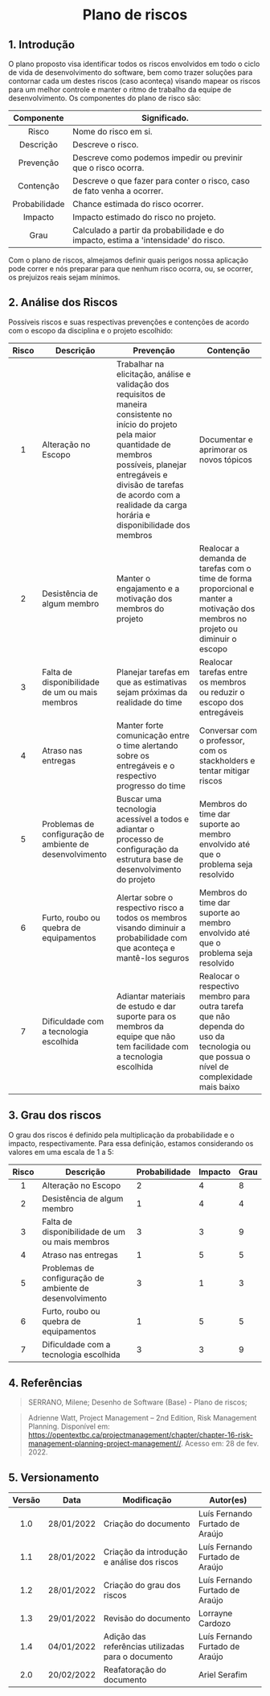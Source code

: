 # <center> Plano de riscos

## 1. Introdução

O plano proposto visa identificar todos os riscos envolvidos em todo o ciclo de vida de desenvolvimento do software, bem como trazer soluções para contornar cada um destes riscos (caso aconteça) visando mapear os riscos para um melhor controle e manter o ritmo de trabalho da equipe de desenvolvimento.
Os componentes do plano de risco são:

|Componente   | Significado.|
|:-----------:| ------------------------------------------------------------------------- |
|Risco| Nome do risco em si.|
|Descrição| Descreve o risco.| 
|Prevenção| Descreve como podemos impedir ou previnir que o risco ocorra.|
|Contenção| Descreve o que fazer para conter o risco, caso de fato venha a ocorrer.|
|Probabilidade| Chance estimada do risco ocorrer.|
|Impacto| Impacto estimado do risco no projeto.|
|Grau| Calculado a partir da probabilidade e do impacto, estima a 'intensidade' do risco.|

Com o plano de riscos, almejamos definir quais perigos nossa aplicação pode correr e nós preparar para que nenhum risco ocorra, ou, se ocorrer, os prejuizos reais sejam mínimos.


## 2. Análise dos Riscos
Possíveis riscos e suas respectivas prevenções e contenções de acordo com o escopo da disciplina e o projeto escolhido:

| Risco | Descrição       | Prevenção          | Contenção           |
| :----: | ---------- | -------------------- | --------------- |
|  1  | Alteração no Escopo | Trabalhar na elicitação, análise e validação dos requisitos de maneira consistente no início do projeto pela maior quantidade de membros possíveis, planejar entregáveis e divisão de tarefas de acordo com a realidade da carga horária e disponibilidade dos membros | Documentar e aprimorar os novos tópicos
|  2  | Desistência de algum membro | Manter o engajamento e a motivação dos membros do projeto | Realocar a demanda de tarefas com o time de forma proporcional e manter a motivação dos membros no projeto ou diminuir o escopo |
|  3  | Falta de disponibilidade de um ou mais membros | Planejar tarefas em que as estimativas sejam próximas da realidade do time | Realocar tarefas entre os membros ou reduzir o escopo dos entregáveis
|  4  | Atraso nas entregas | Manter forte comunicação entre o time alertando sobre os entregáveis e o respectivo progresso do time  | Conversar com o professor, com os stackholders e tentar mitigar riscos
|  5  | Problemas de configuração de ambiente de desenvolvimento | Buscar uma tecnologia acessível a todos e adiantar o processo de configuração da estrutura base de desenvolvimento do projeto | Membros do time dar suporte ao membro envolvido até que o problema seja resolvido
|  6  | Furto, roubo ou quebra de equipamentos | Alertar sobre o respectivo risco a todos os membros visando diminuir a probabilidade com que aconteça e mantê-los seguros | Membros do time dar suporte ao membro envolvido até que o problema seja resolvido
|  7  | Dificuldade com a tecnologia escolhida | Adiantar materiais de estudo e dar suporte para os membros da equipe que não tem facilidade com a tecnologia escolhida | Realocar o respectivo membro para outra tarefa que não dependa do uso da tecnologia ou que possua o nível de complexidade mais baixo 


## 3. Grau dos riscos
O grau dos riscos é definido pela multiplicação da probabilidade e o impacto, respectivamente. Para essa definição, estamos considerando os valores em uma escala de 1 a 5:

| Risco | Descrição       | Probabilidade          | Impacto        | Grau
| :----: | ---------- | -------------------- | --------------- | -----------
|  1  | Alteração no Escopo | 2 | 4 | 8 |
|  2  | Desistência de algum membro | 1 | 4 | 4 |
|  3  | Falta de disponibilidade de um ou mais membros | 3 | 3 | 9 |
|  4  | Atraso nas entregas | 1 | 5 | 5 |
|  5  | Problemas de configuração de ambiente de desenvolvimento | 3 | 1 | 3 |
|  6  | Furto, roubo ou quebra de equipamentos | 1 | 5 | 5 |
|  7  | Dificuldade com a tecnologia escolhida | 3 | 3 | 9 |


## 4. Referências

> SERRANO, Milene; Desenho de Software (Base) - Plano de riscos;

> Adrienne Watt, Project Management – 2nd Edition, Risk Management Planning. Disponível em: https://opentextbc.ca/projectmanagement/chapter/chapter-16-risk-management-planning-project-management//. Acesso em: 28 de fev. 2022.


## 5. Versionamento

| Versão | Data       | Modificação          | Autor(es)           |
| :----: | ---------- | -------------------- | --------------- |
|  1.0   | 28/01/2022 | Criação do documento | Luís Fernando Furtado de Araújo |
|  1.1   | 28/01/2022 | Criação da introdução e análise dos riscos | Luís Fernando Furtado de Araújo |
|  1.2   | 28/01/2022 | Criação do grau dos riscos | Luís Fernando Furtado de Araújo |
| 1.3 | 29/01/2022 | Revisão do documento | Lorrayne Cardozo |
|  1.4  | 04/01/2022 | Adição das referências utilizadas para o documento | Luís Fernando Furtado de Araújo |
|  2.0  | 20/02/2022 | Reafatoração do documento | Ariel Serafim |